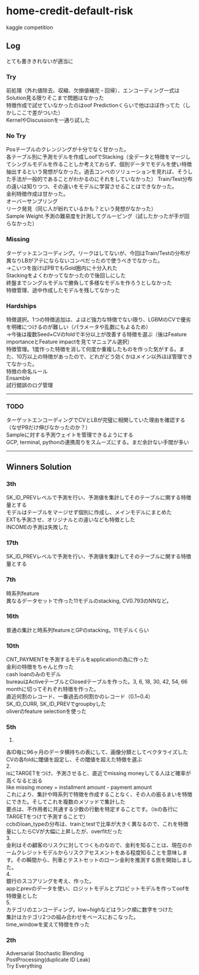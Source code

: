 # home-credit-default-risk
kaggle competition

## Log
とても書ききれないが適当に

### Try
前処理（外れ値除去、収縮、欠損値補完・回帰）、エンコーディング一式はSolution見る限りそこまで問題はなかった  
特徴作成で試せていなかったのはoof Predictionくらいで他はほぼ作ってた（しかしここで差がついた）   
KernelやDiscussionを一通り試した  

### No Try
Posテーブルのクレンジングが十分でなく甘かった。  
各テーブル別に予測モデルを作成しoofでStacking（全データと特徴をマージしてシングルモデルを作ることしか考えておらず、個別データでモデルを使い特徴抽出するという発想がなかった。過去コンペのソリューションを見れば、そうした手法が一般的であることがわかるのにそれをしていなかった）
Train/Test分布の違いは知りつつ、その違いをモデルに学習させることはできなかった。  
金利特徴作成は甘かった。  
オーバーサンプリング  
リーク発見（同じ人が紛れているかも？という発想がなかった）  
Sample Weight.予測の難易度を計測してグルーピング（試したかったが手が回らなかった）  

### Missing
ターゲットエンコーディング。リークはしてないが、今回はTrain/Testの分布が異なりLBがアテにならないコンペだったので使うべきでなかった。  
→こいつを抜けばPBでもGold圏内に十分入れた  
Stackingをよくわかってなかったので後回しにした  
終盤までシングルモデルで勝負して多様なモデルを作ろうとしなかった  
特徴管理、途中作成したモデルを残してなかった  

### Hardships
特徴選択。1つの特徴追加は、よほど強力な特徴でない限り、LGBMのCVで優劣を明確につけるのが難しい（パラメータや乱数にもよるため）  
→今後は複数Seed×CVのfoldで半分以上が改善する特徴を選ぶ（後はFeature importanceとFeature impactを見てマニュアル選択）  
特徴管理。1度作った特徴を消して何度か重複したものを作った気がする。また、10万以上の特徴があったので、どれがどう効くかはメイン以外ほぼ管理できてなかった。  
特徴の命名ルール  
Ensamble  
試行錯誤のログ管理  

***
### TODO
ターゲットエンコーディングでCVとLBが完璧に相関していた理由を確認する（なぜPBだけ伸びなかったのか？）  
Sampleに対する予測ウェイトを管理できるようにする  
GCP, terminal, pythonの連携周りをスムーズにする。まだ余計ない手間が多い  

***
## Winners Solution

### 3th
SK_ID_PREVレベルで予測を行い、予測値を集計してそのテーブルに関する特徴量とする  
モデルはテーブルをマージせず個別に作成し、メインモデルにまとめた  
EXTも予測させ、オリジナルとの違いなども特徴とした  
INCOMEの予測は失敗した  

### 17th
SK_ID_PREVレベルで予測を行い、予測値を集計してそのテーブルに関する特徴量とする  

### 7th
時系列feature  
異なるデータセットで作った11モデルのstacking, CV0.793のNNなど。  

### 16th
普通の集計と時系列featureとGPのstacking。11モデルくらい  

### 10th
CNT_PAYMENTを予測するモデルをapplicationの為に作った  
金利の特徴をちゃんと作った  
cash loanのみのモデル  
bureauはActiveテーブルとClosedテーブルを作った。3, 6, 18, 30, 42, 54, 66 monthに切ってそれぞれ特徴を作った。  
直近何割のレコード、一番過去の何割かのレコード（0.1~0.4）  
SK_ID_CURR, SK_ID_PREVでgroupbyした  
oliverのfeature selectionを使った  

### 5th

1.  
各ID毎に96ヶ月のデータ横持ちの表にして、画像分類としてベクタライズした  
CVの各foldに閾値を設定し、その閾値を超えた特徴を選ぶ  
2.  
isにTARGETをつけ、予測させると、直近でmissing moneyしてる人ほど確率が高くなると出る  
like missing money = installment amount - payment amount  
これにより、集計や時系列で特徴を作成することなく、その人の振るまいを特徴にできた。そしてこれを複数のメソッドで集計した  
要点は、不作用者に共通する少数の行動を特定することです。（isの各行にTARGETをつけて予測することで）  
ccbのloan_typeの分布は、trainとtestで比率が大きく異なるので、これを特徴量にしたらCVが大幅に上昇したが、overfitだった  
3.  
金利はその顧客のリスクに対してつくものなので、金利を知ることは、現在のホームクレジットモデルからリスクアセスメントをある程度知ることを意味します。その瞬間から、列車とテストセットのローン金利を推測する旅を開始しました。  
4.  
銀行のスコアリングを考え、作った。  
appとprevのデータを使い、ロジットモデルとプロビットモデルを作ってoofを特徴量とした  
5.  
カテゴリのエンコーディング。low~highなどはランク順に数字をつけた  
集計はカテゴリ2つの組み合わせをベースにおこなった。  
time_windowを変えて特徴を作った  

### 2th
Adversarial Stochastic Blending  
PostProcessing(duplicate ID Leak)  
Try Everything  

